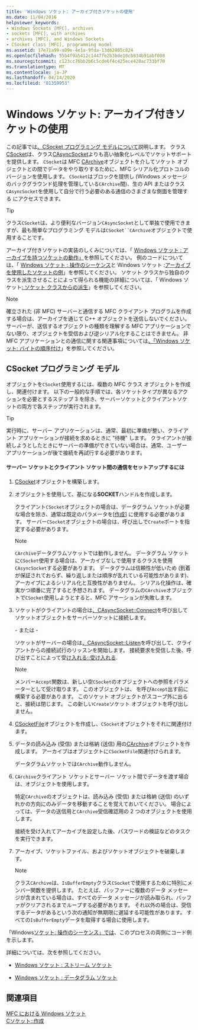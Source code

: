 ```yaml
---
title: 'Windows ソケット: アーカイブ付きソケットの使用'
ms.date: 11/04/2016
helpviewer_keywords:
- Windows Sockets [MFC], archives
- sockets [MFC], with archives
- archives [MFC], and Windows Sockets
- CSocket class [MFC], programming model
ms.assetid: 17e71a99-a09e-4e1a-9fda-13d62805c824
ms.openlocfilehash: 55b4f9a5412c1447fe2b3bde10cb934b91abf008
ms.sourcegitcommit: c123cc76bb2b6c5cde6f4c425ece420ac733bf70
ms.translationtype: MT
ms.contentlocale: ja-JP
ms.lasthandoff: 04/14/2020
ms.locfileid: "81359953"
---
```

# <a name="windows-sockets-using-sockets-with-archives"></a>Windows ソケット: アーカイブ付きソケットの使用

この記事では[、CSocket プログラミング モデルについて](#_core_the_csocket_programming_model)説明します。 クラス[CSocket](../mfc/reference/csocket-class.md)は、クラス[CAsyncSocket](../mfc/reference/casyncsocket-class.md)よりも高い抽象化レベルでソケットサポートを提供します。 `CSocket`は MFC [CArchive](../mfc/reference/carchive-class.md)オブジェクトを介してソケット オブジェクトとの間でデータをやり取りするために、MFC シリアル化プロトコルのバージョンを使用します。 `CSocket`はブロックを提供し (Windows メッセージのバックグラウンド処理を管理している`CArchive`間)、生の API またはクラス`CAsyncSocket`を使用して自分で行う必要のある通信のさまざまな側面を管理する にアクセスできます。

> [!TIP]
> クラス`CSocket`は、より便利なバージョン`CAsyncSocket`として単独で使用できますが、最も簡単なプログラミング モデルは`CSocket``CArchive`オブジェクトで使用することです。

アーカイブ付きソケットの実装のしくみについては、「 [Windows ソケット : アーカイブを持つソケットの動作」](../mfc/windows-sockets-how-sockets-with-archives-work.md)を参照してください。 例のコードについては、「 [Windows ソケット : 操作のシーケンス](../mfc/windows-sockets-sequence-of-operations.md)と Windows ソケット :[アーカイブを使用したソケットの例](../mfc/windows-sockets-example-of-sockets-using-archives.md)」を参照してください。 ソケット クラスから独自のクラスを派生させることによって得られる機能の詳細については、「 Windows ソケット[: ソケット クラスからの派生](../mfc/windows-sockets-deriving-from-socket-classes.md)」を参照してください。

> [!NOTE]
> 確立された (非 MFC) サーバーと通信する MFC クライアント プログラムを作成する場合は、アーカイブを通じて C++ オブジェクトを送信しないでください。 サーバーが、送信するオブジェクトの種類を理解する MFC アプリケーションでない限り、オブジェクトを受信および逆シリアル化することはできません。 非 MFC アプリケーションとの通信に関する関連事項については[、「Windows ソケット: バイトの順序付け](../mfc/windows-sockets-byte-ordering.md)」を参照してください。

## <a name="the-csocket-programming-model"></a><a name="_core_the_csocket_programming_model"></a>CSocket プログラミング モデル

オブジェクトを`CSocket`使用するには、複数の MFC クラス オブジェクトを作成し、関連付けます。 以下の一般的な手順では、各ソケットタイプが異なるアクションを必要とするステップ 3 を除き、サーバーソケットとクライアントソケットの両方で各ステップが実行されます。

> [!TIP]
> 実行時に、サーバー アプリケーションは、通常、最初に準備が整い、クライアント アプリケーションが接続を求めるときに "待機" します。 クライアントが接続しようとしたときにサーバーの準備ができていない場合は、通常、ユーザー アプリケーションが後で接続を再試行する必要があります。

#### <a name="to-set-up-communication-between-a-server-socket-and-a-client-socket"></a>サーバー ソケットとクライアント ソケット間の通信をセットアップするには

1. [CSocket](../mfc/reference/csocket-class.md)オブジェクトを構築します。

1. オブジェクトを使用して、基になる**SOCKET**ハンドルを作成します。

   クライアント`CSocket`オブジェクトの場合は、データグラム ソケットが必要な場合を除き、通常は既定のパラメータを[[作成](../mfc/reference/casyncsocket-class.md#create)] に使用する必要があります。 サーバー`CSocket`オブジェクトの場合は、呼び出しで`Create`ポートを指定する必要があります。

    > [!NOTE]
    >  `CArchive`データグラムソケットでは動作しません。 データグラム ソケットに`CSocket`使用する場合は、アーカイブなしで使用するクラスを使用`CAsyncSocket`する必要があります。 データグラムは信頼性が低いため (到着が保証されておらず、繰り返しまたは順序が乱れている可能性があります)、アーカイブによるシリアル化と互換性がありません。 シリアル化操作は、確実かつ順番に完了すると予想されます。 データグラムの`CArchive`オブジェクトで`CSocket`使用しようとすると、MFC アサーションが失敗します。

1. ソケットがクライアントの場合は[、CAsyncSocket::Connect](../mfc/reference/casyncsocket-class.md#connect)を呼び出してソケットオブジェクトをサーバーソケットに接続します。

     \- または -

   ソケットがサーバーの場合は[、CAsyncSocket::Listen](../mfc/reference/casyncsocket-class.md#listen)を呼び出して、クライアントからの接続試行のリッスンを開始します。 接続要求を受信した後、呼び出すことによって受[け入れる::受け入れる](../mfc/reference/casyncsocket-class.md#accept).

    > [!NOTE]
    >  メンバー`Accept`関数は、新しい空`CSocket`のオブジェクトへの参照をパラメーターとして受け取ります。 このオブジェクトは、 を呼び`Accept`出す前に構築する必要があります。 このソケット オブジェクトがスコープ外に出ると、接続は閉じます。 この新しい`Create`ソケット オブジェクトを呼び出しません。

1. [CSocketFile](../mfc/reference/csocketfile-class.md)オブジェクトを作成し、`CSocket`オブジェクトをそれに関連付けます。

1. データの読み込み (受信) または格納 (送信) 用の[CArchive](../mfc/reference/carchive-class.md)オブジェクトを作成します。 アーカイブはオブジェクトに`CSocketFile`関連付けられます。

   データグラムソケットでは`CArchive`動作しません。

1. `CArchive`クライアント ソケットとサーバー ソケット間でデータを渡す場合は、オブジェクトを使用します。

   特定`CArchive`のオブジェクトは、読み込み (受信) または格納 (送信) のいずれかの方向にのみデータを移動することを覚えておいてください。 場合によっては、データの送信用と`CArchive`受信確認用の 2 つのオブジェクトを使用します。

   接続を受け入れてアーカイブを設定した後、パスワードの検証などのタスクを実行できます。

1. アーカイブ、ソケットファイル、およびソケットオブジェクトを破棄します。

    > [!NOTE]
    >  クラス`CArchive`は、`IsBufferEmpty`クラス`CSocket`で使用するために特別にメンバー関数を提供します。 たとえば、バッファーに複数のデータ メッセージが含まれている場合は、すべてのデータ メッセージが読み取られ、バッファがクリアされるまでループする必要があります。 それ以外の場合は、受信するデータがあるという次の通知が無期限に遅延する可能性があります。 すべての`IsBufferEmpty`データを取得する場合に使用します。

「Windows[ソケット: 操作のシーケンス」では](../mfc/windows-sockets-sequence-of-operations.md)、このプロセスの両側にコード例を示します。

詳細については、次を参照してください。

- [Windows ソケット : ストリーム ソケット](../mfc/windows-sockets-stream-sockets.md)

- [Windows ソケット : データグラム ソケット](../mfc/windows-sockets-datagram-sockets.md)

## <a name="see-also"></a>関連項目

[MFC における Windows ソケット](../mfc/windows-sockets-in-mfc.md)<br/>
[Cソケット::作成](../mfc/reference/csocket-class.md#create)
